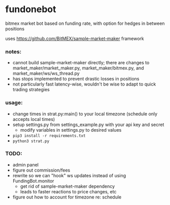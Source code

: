 # fundonebot

bitmex market bot
based on funding rate, with option for hedges in between positions

uses https://github.com/BitMEX/sample-market-maker framework

### notes:
- cannot build sample-market-maker directly; there are changes to market_maker/market_maker.py, market_maker/bitmex.py, and market_maker/ws/ws_thread.py
- has stops implemented to prevent drastic losses in positions
- not particularly fast latency-wise, wouldn't be wise to adapt to quick trading strategies

### usage:
- change times in strat.py:main() to your local timezone (schedule only accepts local times)
- setup settings.py from settings_example.py with your api key and secret
	- modify variables in settings.py to desired values
- `pip3 install -r requirements.txt`
- `python3 strat.py`

### TODO:
- admin panel
- figure out commission/fees
- rewrite so we can "hook" ws updates instead of using FundingBot.monitor
    - get rid of sample-market-maker dependency
	- leads to faster reactions to price changes, etc
- figure out how to account for timezone re: schedule
